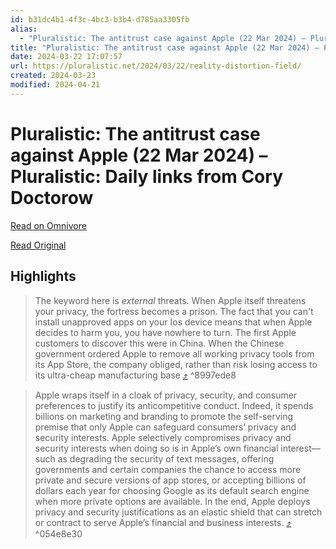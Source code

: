 ```yaml
---
id: b31dc4b1-4f3c-4bc3-b3b4-d785aa3305fb
alias:
  - "Pluralistic: The antitrust case against Apple (22 Mar 2024) – Pluralistic: Daily links from Cory Doctorow"
title: "Pluralistic: The antitrust case against Apple (22 Mar 2024) – Pluralistic: Daily links from Cory Doctorow"
date: 2024-03-22 17:07:57
url: https://pluralistic.net/2024/03/22/reality-distortion-field/
created: 2024-03-23
modified: 2024-04-21
---
```


# Pluralistic: The antitrust case against Apple (22 Mar 2024) – Pluralistic: Daily links from Cory Doctorow

[Read on Omnivore](https://omnivore.app/me/https-pluralistic-net-2024-03-22-reality-distortion-field-18e67222308)

[Read Original](https://pluralistic.net/2024/03/22/reality-distortion-field/)

## Highlights

> The keyword here is _external_ threats. When Apple itself threatens your privacy, the fortress becomes a prison. The fact that you can't install unapproved apps on your Ios device means that when Apple decides to harm you, you have nowhere to turn. The first Apple customers to discover this were in China. When the Chinese government ordered Apple to remove all working privacy tools from its App Store, the company obliged, rather than risk losing access to its ultra-cheap manufacturing base [⤴️](https://omnivore.app/me/https-pluralistic-net-2024-03-22-reality-distortion-field-18e67222308#8997ede8-4559-4a7e-a755-0e3f4a90619d)  ^8997ede8

> Apple wraps itself in a cloak of privacy, security, and consumer preferences to justify its anticompetitive conduct. Indeed, it spends billions on marketing and branding to promote the self-serving premise that only Apple can safeguard consumers’ privacy and security interests. Apple selectively compromises privacy and security interests when doing so is in Apple’s own financial interest—such as degrading the security of text messages, offering governments and certain companies the chance to access more private and secure versions of app stores, or accepting billions of dollars each year for choosing Google as its default search engine when more private options are available. In the end, Apple deploys privacy and security justifications as an elastic shield that can stretch or contract to serve Apple’s financial and business interests. [⤴️](https://omnivore.app/me/https-pluralistic-net-2024-03-22-reality-distortion-field-18e67222308#054e8e30-8168-44dd-b0e4-c151c05e3af3)  ^054e8e30

